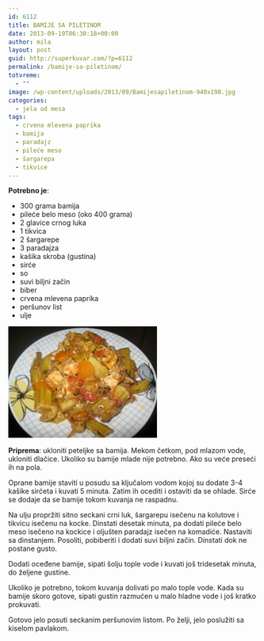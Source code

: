 ```yaml
---
id: 6112
title: BAMIJE SA PILETINOM
date: 2013-09-19T06:30:18+00:00
author: mila
layout: post
guid: http://superkuvar.com/?p=6112
permalink: /bamije-sa-piletinom/
totvreme:
  - ""
image: /wp-content/uploads/2013/09/Bamijesapiletinom-940x198.jpg
categories:
  - jela od mesa
tags:
  - crvena mlevena paprika
  - bamija
  - paradajz
  - pileće meso
  - šargarepa
  - tikvice
---
```

**Potrebno je**:

  * 300 grama bamija
  * pileće belo meso (oko 400 grama)
  * 2 glavice crnog luka
  * 1 tikvica
  * 2 šargarepe
  * 3 paradajza
  * kašika skroba (gustina)
  * sirće
  * so
  * suvi biljni začin
  * biber
  * crvena mlevena paprika
  * peršunov list
  * ulje

[<img class="alignnone size-medium wp-image-6113" src="/wp-content/uploads/2013/09/Bamijesapiletinom-300x225.jpg" alt="Bamijesapiletinom" width="300" height="225" />](/wp-content/uploads/2013/09/Bamijesapiletinom.jpg)

**Priprema**: ukloniti peteljke sa bamija. Mekom četkom, pod mlazom vode, ukloniti dlačice. Ukoliko su bamije mlade nije potrebno. Ako su veće preseći ih na pola.

Oprane bamije staviti u posudu sa ključalom vodom kojoj su dodate 3-4 kašike sirćeta i kuvati 5 minuta. Zatim ih ocediti i ostaviti da se ohlade. Sirće se dodaje da se bamije tokom kuvanja ne raspadnu.

Na ulju propržiti sitno seckani crni luk, šargarepu isečenu na kolutove i tikvicu isečenu na kocke. Dinstati desetak minuta, pa dodati pileće belo meso isečeno na kockice i oljušten paradajz isečen na komadiće. Nastaviti sa dinstanjem. Posoliti, pobiberiti i dodati suvi biljni začin. Dinstati dok ne postane gusto.

Dodati oceđene bamije, sipati šolju tople vode i kuvati još tridesetak minuta, do željene gustine.

Ukoliko je potrebno, tokom kuvanja dolivati po malo tople vode. Kada su bamije skoro gotove, sipati gustin razmućen u malo hladne vode i još kratko prokuvati.

Gotovo jelo posuti seckanim peršunovim listom. Po želji, jelo poslužiti sa kiselom pavlakom.